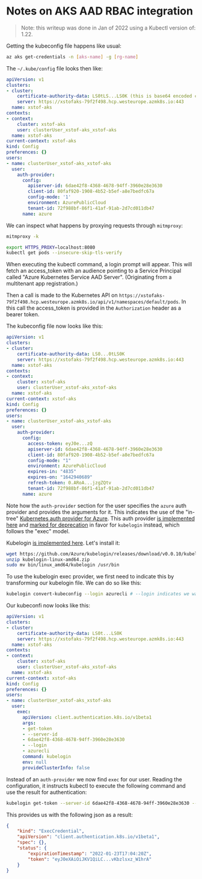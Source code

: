 # Notes on AKS AAD RBAC integration

> Note: this writeup was done in Jan of 2022 using a Kubectl version of: 1.22.

Getting the kubeconfig file happens like usual:

~~~sh
az aks get-credentials -n [aks-name] -g [rg-name]
~~~

The `~/.kube/config` file looks then like:

~~~yaml
apiVersion: v1
clusters:
- cluster:
    certificate-authority-data: LS0tLS...LS0K (this is base64 encoded certificate data for the cluster)
    server: https://xstofaks-79f2f498.hcp.westeurope.azmk8s.io:443
  name: xstof-aks
contexts:
- context:
    cluster: xstof-aks
    user: clusterUser_xstof-aks_xstof-aks
  name: xstof-aks
current-context: xstof-aks
kind: Config
preferences: {}
users:
- name: clusterUser_xstof-aks_xstof-aks
  user:
    auth-provider:
      config:
        apiserver-id: 6dae42f8-4368-4678-94ff-3960e28e3630
        client-id: 80faf920-1908-4b52-b5ef-a8e7bedfc67a
        config-mode: '1'
        environment: AzurePublicCloud
        tenant-id: 72f988bf-86f1-41af-91ab-2d7cd011db47
      name: azure
~~~

We can inspect what happens by proxying requests through `mitmproxy`:

~~~sh
mitmproxy -k

export HTTPS_PROXY=localhost:8080
kubectl get pods --insecure-skip-tls-verify
~~~

When executing the kubectl command, a login prompt will appear.  This will fetch an access_token with an audience pointing to a Service Principal called "Azure Kubernetes Service AAD Server".  (Originating from a multitenant app registration.)

Then a call is made to the Kubernetes API on `https://xstofaks-79f2f498.hcp.westeurope.azmk8s.io/api/v1/namespaces/default/pods`.  In this call the access_token is provided in the `Authorization` header as a bearer token.

The kubeconfig file now looks like this:

~~~yaml
apiVersion: v1
clusters:
- cluster:
    certificate-authority-data: LS0...0tLS0K
    server: https://xstofaks-79f2f498.hcp.westeurope.azmk8s.io:443
  name: xstof-aks
contexts:
- context:
    cluster: xstof-aks
    user: clusterUser_xstof-aks_xstof-aks
  name: xstof-aks
current-context: xstof-aks
kind: Config
preferences: {}
users:
- name: clusterUser_xstof-aks_xstof-aks
  user:
    auth-provider:
      config:
        access-token: eyJ0e...zQ
        apiserver-id: 6dae42f8-4368-4678-94ff-3960e28e3630
        client-id: 80faf920-1908-4b52-b5ef-a8e7bedfc67a
        config-mode: "1"
        environment: AzurePublicCloud
        expires-in: "4835"
        expires-on: "1642940689"
        refresh-token: 0.ARoA...jzgZQtv
        tenant-id: 72f988bf-86f1-41af-91ab-2d7cd011db47
      name: azure
~~~

Note how the `auth-provider` section for the user specifies the `azure` auth provider and provides the arguments for it.  This indicates the use of the "in-tree" [Kubernetes auth provider for Azure](https://docs.k8spharos.dev/cloud_providers/kube-in-tree.html#azure-cloud-provider).  This auth provider [is implemented here](https://github.com/kubernetes/kubernetes/blob/master/staging/src/k8s.io/client-go/plugin/pkg/client/auth/azure/README.md) and [marked for deprecation](https://github.com/kubernetes/kubernetes/blob/master/staging/src/k8s.io/client-go/plugin/pkg/client/auth/azure/azure.go#L93) in favor for `kubelogin` instead, which follows the "exec" model.

Kubelogin [is implemented here](https://github.com/Azure/kubelogin).  Let's install it:

~~~sh
wget https://github.com/Azure/kubelogin/releases/download/v0.0.10/kubelogin-linux-amd64.zip
unzip kubelogin-linux-amd64.zip
sudo mv bin/linux_amd64/kubelogin /usr/bin
~~~

To use the kubelogin exec provider, we first need to indicate this by transforming our kubelogin file.  We can do so like this:

~~~sh
kubelogin convert-kubeconfig --login azurecli # --login indicates we want to use the auth context from the azure cli (other options exist)
~~~

Our kubeconfi now looks like this:

~~~yaml
apiVersion: v1
clusters:
- cluster:
    certificate-authority-data: LS0t...LS0K
    server: https://xstofaks-79f2f498.hcp.westeurope.azmk8s.io:443
  name: xstof-aks
contexts:
- context:
    cluster: xstof-aks
    user: clusterUser_xstof-aks_xstof-aks
  name: xstof-aks
current-context: xstof-aks
kind: Config
preferences: {}
users:
- name: clusterUser_xstof-aks_xstof-aks
  user:
    exec:
      apiVersion: client.authentication.k8s.io/v1beta1
      args:
      - get-token
      - --server-id
      - 6dae42f8-4368-4678-94ff-3960e28e3630
      - --login
      - azurecli
      command: kubelogin
      env: null
      provideClusterInfo: false
~~~

Instead of an `auth-provider` we now find `exec` for our user.  Reading the configuration, it instructs kubectl to execute the following command and use the result for authentication:

~~~sh
kubelogin get-token --server-id 6dae42f8-4368-4678-94ff-3960e28e3630 --login azurecli
~~~

This provides us with the following json as a result:

~~~json
{
    "kind": "ExecCredential",
    "apiVersion": "client.authentication.k8s.io/v1beta1",
    "spec": {},
    "status": {
        "expirationTimestamp": "2022-01-23T17:04:20Z",
        "token": "eyJ0eXAiOiJKV1QiLC...vKbzlsxz_W1hrA"
    }
}
~~~

